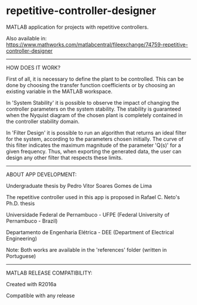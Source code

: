 # repetitive-controller-designer
MATLAB application for projects with repetitive controllers.

Also available in: https://www.mathworks.com/matlabcentral/fileexchange/74759-repetitive-controller-designer

-------------------------------------------------------------------------------------------------------------------------------------------

HOW DOES IT WORK?

First of all, it is necessary to define the plant to be controlled. This can be done by choosing the transfer function coefficients or by choosing an existing variable in the MATLAB workspace. 

In 'System Stability' it is possible to observe the impact of changing the controller parameters on the system stability. The stability is guaranteed when the Nyquist diagram of the chosen plant is completely contained in the controller stability domain.

In 'Filter Design' it is possible to run an algorithm that returns an ideal filter for the system, according to the parameters chosen initially. The curve of this filter indicates the maximum magnitude of the  parameter 'Q(s)' for a given frequency. Thus, when exporting the generated data, the user can design any other filter that respects these limits.

-------------------------------------------------------------------------------------------------------------------------------------------

ABOUT APP DEVELOPMENT:

Undergraduate thesis by Pedro Vitor Soares Gomes de Lima

The repetitive controller used in this app is proposed in Rafael C. Neto's Ph.D. thesis

Universidade Federal de Pernambuco - UFPE (Federal University of Pernambuco - Brazil)

Departamento de Engenharia Elétrica - DEE (Department of Electrical Engineering)

Note: Both works are available in the 'references' folder (written in Portuguese)

-------------------------------------------------------------------------------------------------------------------------------------------

MATLAB RELEASE COMPATIBILITY:

Created with R2016a

Compatible with any release
